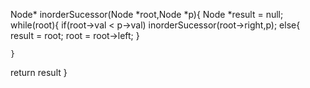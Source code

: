 Node* inorderSucessor(Node *root,Node *p){
    Node *result = null;
    while(root){
        if(root->val < p->val)
        inorderSucessor(root->right,p);
        else{
                  result = root;
                  root = root->left;
        }
    
    }
return result
}
